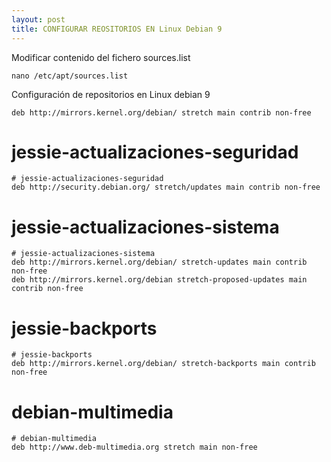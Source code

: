 ```yaml
---
layout: post
title: CONFIGURAR REOSITORIOS EN Linux Debian 9
---
```


Modificar contenido del fichero sources.list
    
    nano /etc/apt/sources.list

Configuración de repositorios en Linux debian 9

    deb http://mirrors.kernel.org/debian/ stretch main contrib non-free

# jessie-actualizaciones-seguridad   
    # jessie-actualizaciones-seguridad  
    deb http://security.debian.org/ stretch/updates main contrib non-free

# jessie-actualizaciones-sistema
    # jessie-actualizaciones-sistema    
    deb http://mirrors.kernel.org/debian/ stretch-updates main contrib non-free
    deb http://mirrors.kernel.org/debian stretch-proposed-updates main contrib non-free

# jessie-backports
    # jessie-backports
    deb http://mirrors.kernel.org/debian/ stretch-backports main contrib non-free

# debian-multimedia
    # debian-multimedia
    deb http://www.deb-multimedia.org stretch main non-free


